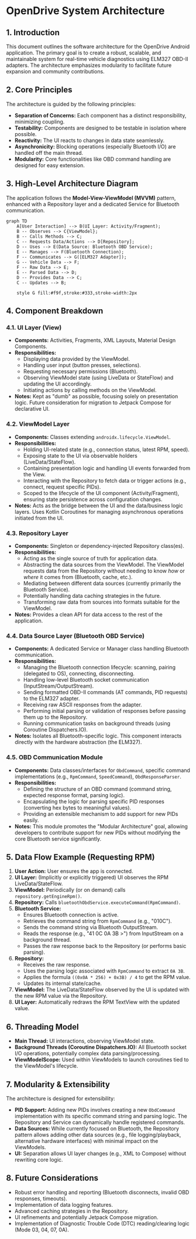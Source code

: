 # OpenDrive System Architecture

## 1. Introduction

This document outlines the software architecture for the OpenDrive Android application. The primary goal is to create a robust, scalable, and maintainable system for real-time vehicle diagnostics using ELM327 OBD-II adapters. The architecture emphasizes modularity to facilitate future expansion and community contributions.

## 2. Core Principles

The architecture is guided by the following principles:

*   **Separation of Concerns:** Each component has a distinct responsibility, minimizing coupling.
*   **Testability:** Components are designed to be testable in isolation where possible.
*   **Reactivity:** The UI reacts to changes in data state seamlessly.
*   **Asynchronicity:** Blocking operations (especially Bluetooth I/O) are handled off the main thread.
*   **Modularity:** Core functionalities like OBD command handling are designed for easy extension.

## 3. High-Level Architecture Diagram

The application follows the **Model-View-ViewModel (MVVM)** pattern, enhanced with a Repository layer and a dedicated Service for Bluetooth communication.

```mermaid
graph TD
    A[User Interaction] --> B(UI Layer: Activity/Fragment);
    B -- Observes --> C{ViewModel};
    B -- Calls Methods --> C;
    C -- Requests Data/Actions --> D[Repository];
    D -- Uses --> E(Data Source: Bluetooth OBD Service);
    E -- Manages --> F(Bluetooth Connection);
    F -- Communicates --> G([ELM327 Adapter]);
    G -- Vehicle Data --> F;
    F -- Raw Data --> E;
    E -- Parsed Data --> D;
    D -- Provides Data --> C;
    C -- Updates --> B;

    style G fill:#f9f,stroke:#333,stroke-width:2px
```

## 4. Component Breakdown

### 4.1. UI Layer (View)

*   **Components:** Activities, Fragments, XML Layouts, Material Design Components.
*   **Responsibilities:**
    *   Displaying data provided by the ViewModel.
    *   Handling user input (button presses, selections).
    *   Requesting necessary permissions (Bluetooth).
    *   Observing ViewModel state (using LiveData or StateFlow) and updating the UI accordingly.
    *   Initiating actions by calling methods on the ViewModel.
*   **Notes:** Kept as "dumb" as possible, focusing solely on presentation logic. Future consideration for migration to Jetpack Compose for declarative UI.

### 4.2. ViewModel Layer

*   **Components:** Classes extending `androidx.lifecycle.ViewModel`.
*   **Responsibilities:**
    *   Holding UI-related state (e.g., connection status, latest RPM, speed).
    *   Exposing state to the UI via observable holders (LiveData/StateFlow).
    *   Containing presentation logic and handling UI events forwarded from the View.
    *   Interacting with the Repository to fetch data or trigger actions (e.g., connect, request specific PIDs).
    *   Scoped to the lifecycle of the UI component (Activity/Fragment), ensuring state persistence across configuration changes.
*   **Notes:** Acts as the bridge between the UI and the data/business logic layers. Uses Kotlin Coroutines for managing asynchronous operations initiated from the UI.

### 4.3. Repository Layer

*   **Components:** Singleton or dependency-injected Repository class(es).
*   **Responsibilities:**
    *   Acting as the single source of truth for application data.
    *   Abstracting the data sources from the ViewModel. The ViewModel requests data from the Repository without needing to know *how* or *where* it comes from (Bluetooth, cache, etc.).
    *   Mediating between different data sources (currently primarily the Bluetooth Service).
    *   Potentially handling data caching strategies in the future.
    *   Transforming raw data from sources into formats suitable for the ViewModel.
*   **Notes:** Provides a clean API for data access to the rest of the application.

### 4.4. Data Source Layer (Bluetooth OBD Service)

*   **Components:** A dedicated Service or Manager class handling Bluetooth communication.
*   **Responsibilities:**
    *   Managing the Bluetooth connection lifecycle: scanning, pairing (delegated to OS), connecting, disconnecting.
    *   Handling low-level Bluetooth socket communication (InputStream/OutputStream).
    *   Sending formatted OBD-II commands (AT commands, PID requests) to the ELM327 adapter.
    *   Receiving raw ASCII responses from the adapter.
    *   Performing initial parsing or validation of responses before passing them up to the Repository.
    *   Running communication tasks on background threads (using Coroutine Dispatchers.IO).
*   **Notes:** Isolates all Bluetooth-specific logic. This component interacts directly with the hardware abstraction (the ELM327).

### 4.5. OBD Communication Module

*   **Components:** Data classes/interfaces for `ObdCommand`, specific command implementations (e.g., `RpmCommand`, `SpeedCommand`), `ObdResponseParser`.
*   **Responsibilities:**
    *   Defining the structure of an OBD command (command string, expected response format, parsing logic).
    *   Encapsulating the logic for parsing specific PID responses (converting hex bytes to meaningful values).
    *   Providing an extensible mechanism to add support for new PIDs easily.
*   **Notes:** This module promotes the "Modular Architecture" goal, allowing developers to contribute support for new PIDs without modifying the core Bluetooth service significantly.

## 5. Data Flow Example (Requesting RPM)

1.  **User Action:** User ensures the app is connected.
2.  **UI Layer:** (Implicitly or explicitly triggered) UI observes the RPM LiveData/StateFlow.
3.  **ViewModel:** Periodically (or on demand) calls `repository.getEngineRpm()`.
4.  **Repository:** Calls `bluetoothObdService.executeCommand(RpmCommand)`.
5.  **Bluetooth Service:**
    *   Ensures Bluetooth connection is active.
    *   Retrieves the command string from `RpmCommand` (e.g., "010C").
    *   Sends the command string via Bluetooth OutputStream.
    *   Reads the response (e.g., "41 0C 0A 3B >") from InputStream on a background thread.
    *   Passes the raw response back to the Repository (or performs basic parsing).
6.  **Repository:**
    *   Receives the raw response.
    *   Uses the parsing logic associated with `RpmCommand` to extract `0A 3B`.
    *   Applies the formula `((0x0A * 256) + 0x3B) / 4` to get the RPM value.
    *   Updates its internal state/cache.
7.  **ViewModel:** The LiveData/StateFlow observed by the UI is updated with the new RPM value via the Repository.
8.  **UI Layer:** Automatically redraws the RPM TextView with the updated value.

## 6. Threading Model

*   **Main Thread:** UI interactions, observing ViewModel state.
*   **Background Threads (Coroutine Dispatchers.IO):** All Bluetooth socket I/O operations, potentially complex data parsing/processing.
*   **ViewModelScope:** Used within ViewModels to launch coroutines tied to the ViewModel's lifecycle.

## 7. Modularity & Extensibility

The architecture is designed for extensibility:

*   **PID Support:** Adding new PIDs involves creating a new `ObdCommand` implementation with its specific command string and parsing logic. The Repository and Service can dynamically handle registered commands.
*   **Data Sources:** While currently focused on Bluetooth, the Repository pattern allows adding other data sources (e.g., file logging/playback, alternative hardware interfaces) with minimal impact on the ViewModels.
*   **UI:** Separation allows UI layer changes (e.g., XML to Compose) without rewriting core logic.

## 8. Future Considerations

*   Robust error handling and reporting (Bluetooth disconnects, invalid OBD responses, timeouts).
*   Implementation of data logging features.
*   Advanced caching strategies in the Repository.
*   UI refinements and potentially Jetpack Compose migration.
*   Implementation of Diagnostic Trouble Code (DTC) reading/clearing logic (Mode 03, 04, 07, 0A).